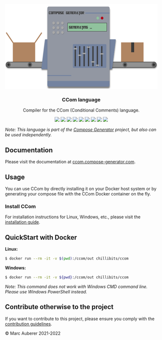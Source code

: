 <p align="center">
  <img alt="CCom Logo" src="https://github.com/compose-generator/ccom/raw/main/media/logo-wide.png" height="280" />
  <h3 align="center">CCom language</h3>
  <p align="center">Compiler for the CCom (Conditional Comments) language.</p>
  <p align="center">
    <a target="_blank" href="https://github.com/compose-generator/ccom/releases/latest"><img src="https://img.shields.io/github/v/release/compose-generator/ccom?include_prereleases"></a>
    <a target="_blank" href="https://hub.docker.com/r/chillibits/ccom"><img src="https://img.shields.io/docker/pulls/chillibits/ccom"></a>
    <a target="_blank" href="https://github.com/compose-generator/ccom/tree/main/.github/workflows/ci-go.yml"><img src="https://github.com/compose-generator/ccom/actions/workflows/ci-go.yml/badge.svg"></a>
	<a target="_blank" href="https://github.com/compose-generator/ccom/tree/main/.github/workflows/ci-cpp.yml"><img src="https://github.com/compose-generator/ccom/actions/workflows/ci-cpp.yml/badge.svg"></a>
	<a target="_blank" href="https://github.com/compose-generator/ccom/tree/main/.github/workflows/ci-java.yml"><img src="https://github.com/compose-generator/ccom/actions/workflows/ci-java.yml/badge.svg"></a>    
	<a target="_blank" href="https://github.com/compose-generator/ccom/tree/main/.github/workflows/codeql-analysis.yml"><img src="https://github.com/compose-generator/ccom/actions/workflows/codeql-analysis.yml/badge.svg"></a>
    <a target="_blank" href="https://goreportcard.com/report/github.com/compose-generator/ccom"><img src="https://goreportcard.com/badge/github.com/compose-generator/ccom"></a>
    <a target="_blank" href="https://makeapullrequest.com"><img src="https://img.shields.io/badge/PRs-welcome-brightgreen.svg"></a>
    <a target="_blank" href="./LICENSE.md"><img src="https://img.shields.io/github/license/compose-generator/ccom"></a>
  </p>
</p>

*Note: This language is part of the [Compose Generator](https://github.com/compose-generator/compose-generator) project, but also can be used independently.*

## Documentation
Please visit the documentation at [ccom.compose-generator.com](https://ccom.compose-generator.com).

## Usage
You can use CCom by directly installing it on your Docker host system or by generating your compose file with the CCom Docker container on the fly.

### Install CCom
For installation instructions for Linux, Windows, etc., please visit the [installation guide](https://ccom.compose-generator.com/install/linux).

## QuickStart with Docker
**Linux:**
```sh
$ docker run --rm -it -v $(pwd):/ccom/out chillibits/ccom
```

**Windows:**
```sh
$ docker run --rm -it -v ${pwd}:/ccom/out chillibits/ccom
```
*Note: This command does not work with Windows CMD command line. Please use Windows PowerShell instead.*

## Contribute otherwise to the project
If you want to contribute to this project, please ensure you comply with the [contribution guidelines](https://github.com/compose-generator/ccom/blob/main/CONTRIBUTING.md).

© Marc Auberer 2021-2022